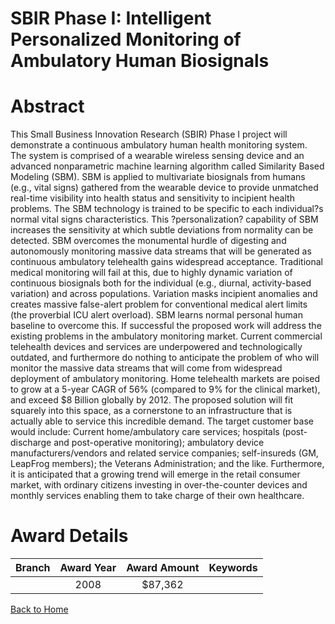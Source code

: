 
SBIR Phase I: Intelligent Personalized Monitoring of Ambulatory Human Biosignals
================================================================================

# Abstract


This Small Business Innovation Research (SBIR) Phase I project will demonstrate a continuous ambulatory human health monitoring system. The system is comprised of a wearable wireless sensing device and an advanced nonparametric machine learning algorithm called Similarity Based Modeling (SBM). SBM is applied to multivariate biosignals from humans (e.g., vital signs) gathered from the wearable device to provide unmatched real-time visibility into health status and sensitivity to incipient health problems. The SBM technology is trained to be specific to each individual?s normal vital signs characteristics. This ?personalization? capability of SBM increases the sensitivity at which subtle deviations from normality can be detected. SBM overcomes the monumental hurdle of digesting and autonomously monitoring massive data streams that will be generated as continuous ambulatory telehealth gains widespread acceptance. Traditional medical monitoring will fail at this, due to highly dynamic variation of continuous biosignals both for the individual (e.g., diurnal, activity-based variation) and across populations. Variation masks incipient anomalies and creates massive false-alert problem for conventional medical alert limits (the proverbial ICU alert overload). SBM learns normal personal human baseline to overcome this.  If successful the proposed work will address the existing problems in the ambulatory monitoring market. Current commercial telehealth devices and services are underpowered and technologically outdated, and furthermore do nothing to anticipate the problem of who will monitor the massive data streams that will come
from widespread deployment of ambulatory monitoring. Home telehealth markets are poised to grow at a 5-year CAGR of 56% (compared to 9% for the clinical market), and exceed $8 Billion globally by 2012. The proposed solution will fit squarely into this space, as a cornerstone to an infrastructure that is actually able to service this incredible demand. The target customer base would include: Current home/ambulatory care services; hospitals (post-discharge and post-operative monitoring); ambulatory device manufacturers/vendors and related service companies; self-insureds (GM, LeapFrog members); the Veterans Administration; and the like. Furthermore, it is anticipated that a growing trend will emerge in the retail consumer market, with ordinary citizens investing in over-the-counter devices and monthly services enabling them to take charge of their own healthcare.  

# Award Details

|Branch|Award Year|Award Amount|Keywords|
| :---: | :---: | :---: | :---: |
||2008|$87,362||
  
  


[Back to Home](https://github.com/chrischow/dod_sbir_awards/JT/#106)